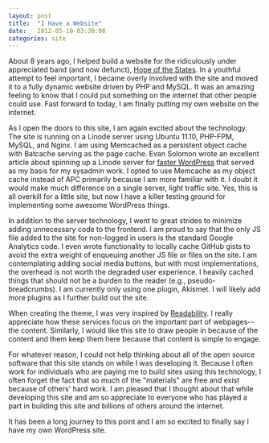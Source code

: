 ```yaml
---
layout: post
title:  "I Have a Website"
date:   2012-05-18 03:30:00
categories: site
---
```


About 8 years ago, I helped build a website for the ridiculously under appreciated band (and now defunct), [Hope of the States](http://www.youtube.com/watch?v=CVjvz9zSxNs "Black Dollar Bills"). In a youthful attempt to feel important, I became overly involved with the site and moved it to a fully dynamic website driven by PHP and MySQL. It was an amazing feeling to know that I could put something on the internet that other people could use. Fast forward to today, I am finally putting my own website on the internet.

As I open the doors to this site, I am again excited about the technology. The site is running on a Linode server using Ubuntu 11.10, PHP-FPM, MySQL, and Nginx. I am using Memcached as a persistent object cache with Batcache serving as the page cache. Evan Solomon wrote an excellent article about spinning up a Linode server for [faster WordPress](http://evansolomon.me/notes/faster-wordpress-multisite-nginx-batcache/ "Faster WordPress: Multisite, nginx, and Batcache") that served as my basis for my sysadmin work. I opted to use Memcache as my object cache instead of APC primarily because I am more familiar with it. I doubt it would make much difference on a single server, light traffic site. Yes, this is all overkill for a little site, but now I have a killer testing ground for implementing some awesome WordPress things.

In addition to the server technology, I went to great strides to minimize adding unnecessary code to the frontend. I am proud to say that the only JS file added to the site for non-logged in users is the standard Google Analytics code. I even wrote functionality to locally cache GitHub gists to avoid the extra weight of enqueuing another JS file or files on the site. I am contemplating adding social media buttons, but with most implementations, the overhead is not worth the degraded user experience. I heavily cached things that should not be a burden to the reader (e.g., pseudo-breadcrumbs). I am currently only using one plugin, Akismet. I will likely add more plugins as I further build out the site.

When creating the theme, I was very inspired by [Readability](http://www.readability.com/ "Readability"). I really appreciate how these services focus on the important part of webpages--the content. Similarly, I would like this site to draw people in because of the content and them keep them here because that content is simple to engage. 

For whatever reason, I could not help thinking about all of the open source software that this site stands on while I was developing it. Because I often work for individuals who are paying me to build sites using this technology, I often forget the fact that so much of the "materials" are free and exist because of others' hard work. I am pleased that I thought about that while developing this site and am so appreciate to everyone who has played a part in building this site and billions of others around the internet.

It has been a long journey to this point and I am so excited to finally say I have my own WordPress site.